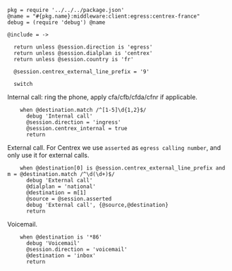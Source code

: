     pkg = require '../../../package.json'
    @name = "#{pkg.name}:middleware:client:egress:centrex-france"
    debug = (require 'debug') @name

    @include = ->

      return unless @session.direction is 'egress'
      return unless @session.dialplan is 'centrex'
      return unless @session.country is 'fr'

      @session.centrex_external_line_prefix = '9'

      switch

Internal call: ring the phone, apply cfa/cfb/cfda/cfnr if applicable.

        when @destination.match /^[1-5]\d{1,2}$/
          debug 'Internal call'
          @session.direction = 'ingress'
          @session.centrex_internal = true
          return

External call.
For Centrex we use `asserted` as `egress calling number`, and only use it for external calls.

        when @destination[0] is @session.centrex_external_line_prefix and m = @destination.match /^\d(\d+)$/
          debug 'External call'
          @dialplan = 'national'
          @destination = m[1]
          @source = @session.asserted
          debug 'External call', {@source,@destination}
          return

Voicemail.

        when @destination is '*86'
          debug 'Voicemail'
          @session.direction = 'voicemail'
          @destination = 'inbox'
          return
